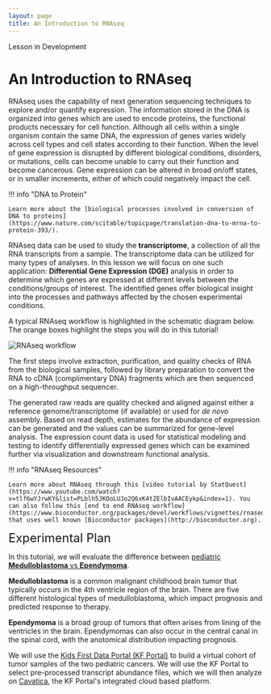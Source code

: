 ```yaml
---
layout: page
title: An Introduction to RNAseq
---
```


<div class="banner"><span class="banner-text">Lesson in Development</span></div>

An Introduction to RNAseq
=========================

RNAseq uses the capability of next generation sequencing techniques to explore and/or quantify expression. The information stored in the DNA is organized into genes which are used to encode proteins, the functional products necessary for cell function. Although all cells within a single organism contain the same DNA, the expression of genes varies widely across cell types and cell states according to their function. When the level of gene expression is disrupted by different biological conditions, disorders, or mutations, cells can become unable to carry out their function and become cancerous. Gene expression can be altered in broad on/off states, or in smaller increments, either of which could negatively impact the cell.

!!! info "DNA to Protein"

    Learn more about the [biological processes involved in conversion of DNA to proteins](https://www.nature.com/scitable/topicpage/translation-dna-to-mrna-to-protein-393/).

RNAseq data can be used to study the **transcriptome**, a collection of all the RNA transcripts from a sample. The transcriptome data can be utilized for many types of analyses. In this lesson we will focus on one such application: **Differential Gene Expression (DGE)** analysis in order to determine which genes are expressed at different levels between the conditions/groups of interest. The identified genes offer biological insight into the processes and pathways affected by the chosen experimental conditions.

A typical RNAseq workflow is highlighted in the schematic diagram below. The orange boxes highlight the steps you will do in this tutorial!

![RNAseq workflow](../rna-seq-images/rna-seq-workflow.jpeg "RNAseq workflow")

The first steps involve extraction, purification, and quality checks of RNA from the biological samples, followed by library preparation to convert the RNA to cDNA (complimentary DNA) fragments which are then sequenced on a high-throughput sequencer.

The generated raw reads are quality checked and aligned against either a reference genome/transcriptome (if available) or used for *de novo* assembly. Based on read depth, estimates for the abundance of expression can be generated and the values can be summarized for gene-level analysis. The expression count data is used for statistical modeling and testing to identify differentially expressed genes which can be examined further via visualization and downstream functional analysis.

!!! info "RNAseq Resources"

    Learn more about RNAseq through this [video tutorial by StatQuest](https://www.youtube.com/watch?v=tlf6wYJrwKY&list=PLblh5JKOoLUJo2Q6xK4tZElbIvAACEykp&index=1). You can also follow this [end to end RNAseq workflow](https://www.bioconductor.org/packages/devel/workflows/vignettes/rnaseqGene/inst/doc/rnaseqGene.html) that uses well known [Bioconductor packages](http://bioconductor.org).

<span style="font-size:24px;">Experimental Plan

In this tutorial, we will evaluate the difference between [pediatric **Medulloblastoma** vs **Ependymoma**](https://www.ncbi.nlm.nih.gov/pmc/articles/PMC2719002/).

**Medulloblastoma** is a common malignant childhood brain tumor that typically occurs in the 4th ventricle region of the brain. There are five different histological types of medulloblastoma, which impact prognosis and predicted response to therapy.

**Ependymoma** is a broad group of tumors that often arises from lining of the ventricles in the brain. Ependymomas can also occur in the central canal in the spinal cord, with the anotomical distribution impacting prognosis.

We will use the [Kids First Data Portal (KF Portal)](https://kidsfirstdrc.org) to build a virtual cohort of tumor samples of the two pediatric cancers. We will use the KF Portal to select pre-processed transcript abundance files, which we will then analyze on [Cavatica](https://cavatica.sbgenomics.com), the KF Portal's integrated cloud based platform.
